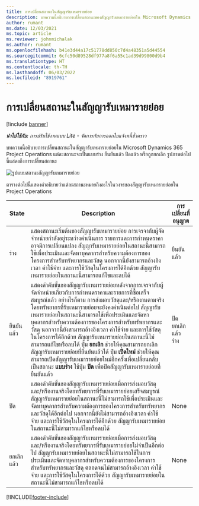 ```yaml
---
title: การเปลี่ยนสถานะในสัญญารับเหมารายย่อย
description: บทความนี้อธิบายการเปลี่ยนสถานะของสัญญารับเหมารายย่อยใน Microsoft Dynamics 365 Project Operations เมื่อมีการสร้าง ดำเนินการ และปิดสัญญารับเหมารายย่อย
author: rumant
ms.date: 12/03/2021
ms.topic: article
ms.reviewer: johnmichalak
ms.author: rumant
ms.openlocfilehash: b41e3d44a17c51778dd850c7d4a48351a5d44554
ms.sourcegitcommit: 6cfc50d89528df977a8f6a55c1ad39d99800d9b4
ms.translationtype: HT
ms.contentlocale: th-TH
ms.lasthandoff: 06/03/2022
ms.locfileid: "8919761"
---
```

# <a name="state-transitions-on-a-subcontract"></a>การเปลี่ยนสถานะในสัญญารับเหมารายย่อย 

[!include [banner](../../includes/dataverse-preview.md)]

_**นำไปใช้กับ:** การปรับใช้งานแบบ Lite - จัดการกับการออกใบแจ้งหนี้ชั่วคราว_

บทความนี้อธิบายการเปลี่ยนสถานะในสัญญารับเหมารายย่อยใน Microsoft Dynamics 365 Project Operations แต่ละสถานะจะเป็นแบบร่าง ยืนยันแล้ว ปิดแล้ว หรือถูกยกเลิก รูปภาพต่อไปนี้แสดงถึงการเปลี่ยนสถานะ

![รูปแบบสถานะสัญญารับเหมารายย่อย](../media/SubconStates.png)  

ตารางต่อไปนี้แสดงคำอธิบายว่าแต่ละสถานะหมายถึงอะไรในวงจรของสัญญารับเหมารายย่อยใน Project Operations

| State | Description | การเปลี่ยนที่อนุญาต |
| --- | --- | --- |
| ร่าง | แสดงสถานะเริ่มต้นของสัญญารับเหมารายย่อย การเจรจากับผู้จัดจำหน่ายกำลังอยู่ระหว่างดำเนินการ รายการและการกำหนดราคาอาจมีการเปลี่ยนแปลง สัญญารับเหมารายย่อยในสถานะนี้สามารถใช้เพื่อประเมินและจัดหาบุคลากรสำหรับความต้องการของโครงการสำหรับทรัพยากรและวัสดุ นอกจากนี้ยังสามารถอ้างอิงเวลา ค่าใช้จ่าย และการใช้วัสดุในโครงการได้อีกด้วย สัญญารับเหมารายย่อยในสถานะนี้สามารถแก้ไขและลบได้ | ยืนยันแล้ว |
| ยืนยันแล้ว | แสดงลำดับขั้นของสัญญารับเหมารายย่อยหลังจากการเจรจากับผู้จัดจำหน่ายเกี่ยวกับการกำหนดราคาและรายการที่ซื้อเสร็จสมบูรณ์แล้ว อย่างไรก็ตาม การส่งมอบวัสดุและ/หรืองานตามจริงโดยทรัพยากรที่รับเหมารายย่อยจะยังคงดำเนินต่อไป สัญญารับเหมารายย่อยในสถานะนี้สามารถใช้เพื่อประเมินและจัดหาบุคลากรสำหรับความต้องการของโครงการสำหรับทรัพยากรและวัสดุ นอกจากนี้ยังสามารถอ้างอิงเวลา ค่าใช้จ่าย และการใช้วัสดุในโครงการได้อีกด้วย สัญญารับเหมารายย่อยในสถานะนี้ไม่สามารถแก้ไขหรือลบได้ ปุ่ม **ยกเลิก** ช่วยให้คุณสามารถยกเลิกสัญญารับเหมารายย่อยที่ยืนยันแล้วได้ ปุ่ม **เปิดใหม่** ช่วยให้คุณสามารถเปิดสัญญารับเหมารายย่อยใหม่อีกครั้งเพื่อเปลี่ยนกลับเป็นสถานะ **แบบร่าง** ใช้ปุ่ม **ปิด** เพื่อปิดสัญญารับเหมารายย่อยที่ยืนยันแล้ว | ปิด <br> ยกเลิกแล้ว <br> ร่าง |
| ปิด | แสดงลำดับขั้นของสัญญารับเหมารายย่อยเมื่อการส่งมอบวัสดุและ/หรืองานจริงโดยทรัพยากรที่รับเหมารายย่อยเสร็จสมบูรณ์ สัญญารับเหมารายย่อยในสถานะนี้ไม่สามารถใช้เพื่อประเมินและจัดหาบุคลากรสำหรับความต้องการของโครงการสำหรับทรัพยากรและวัสดุได้อีกต่อไป นอกจากนี้ยังไม่สามารถอ้างอิงเวลา ค่าใช้จ่าย และการใช้วัสดุในโครงการได้อีกด้วย สัญญารับเหมารายย่อยในสถานะนี้ไม่สามารถแก้ไขหรือลบได้ | None |
| ยกเลิกแล้ว | แสดงลำดับขั้นของสัญญารับเหมารายย่อยเมื่อการส่งมอบวัสดุและ/หรืองานจริงโดยทรัพยากรที่รับเหมารายย่อยไม่จำเป็นอีกต่อไป สัญญารับเหมารายย่อยในสถานะนี้ไม่สามารถใช้ในการประเมินและจัดหาบุคลากรสำหรับความต้องการของโครงการสำหรับทรัพยากรและวัสดุ ตลอดจนไม่สามารถอ้างอิงเวลา ค่าใช้จ่าย และการใช้วัสดุในโครงการได้ด้วย สัญญารับเหมารายย่อยในสถานะนี้ไม่สามารถแก้ไขหรือลบได้ | None |


[!INCLUDE[footer-include](../../includes/footer-banner.md)]
